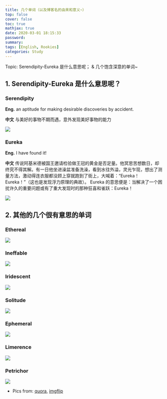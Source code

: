 ```yaml
---
title: 几个单词（以及博客名的由来和意义~）
top: false
cover: false
toc: true
mathjax: true
date: 2020-03-01 18:15:33
password:
summary:
tags: [English, Rookies]
categories: Study
---
```

Topic: Serendipity-Eureka 是什么意思呢； & 几个饱含深意的单词~

## 1. Serendipity-Eureka 是什么意思呢？

### Serendipity

**Eng.** an aptitude for making desirable discoveries by accident.

**中文** 与美好的事物不期而遇，意外发现美好事物的能力

![](/image/Serendipity.jpg)

### Eureka

**Eng.** I have found it!

**中文** 传说阿基米德被国王邀请检验做王冠的黄金是否足量。他冥思苦想数日，却终究不得其解。有一日他坐进澡盆准备洗澡，看到水往外溢，灵光乍现，想出了测量方法，激动得连衣服都没顾上穿就跑到了街上，大喊着：“Eureka！Eureka！”（这也是发现浮力原理的典故）。
Eureka 的意思便是：当解决了一个困扰许久的重要问题或有了重大发现时的那种狂喜和雀跃：Eureka！

![](/image/Eureka.png)

## 2. 其他的几个很有意思的单词

### Ethereal

![](/image/Ethereal.jpg)

### Ineffable

![](/image/Ineffable.jpg)

### Iridescent

![](/image/Iridescent.jpg)

### Solitude

![](/image/Solitude.jpg)

### Ephemeral

![](/image/Ephemeral.jpg)


### Limerence

![](/image/Limerence.jpg)

### Petrichor

![](/image/Petrichor.jpg)

* Pics from: [quora](https://www.quora.com/Vocabulary-of-the-English-Language/What-is-the-most-beautiful-word-in-the-English-language-and-why), [imgflip](https://imgflip.com/i/2fc5r2)